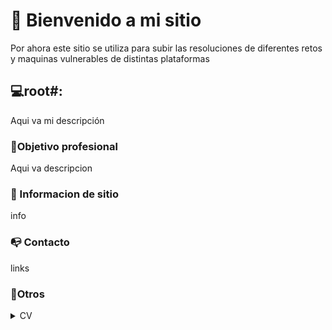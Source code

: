 
# 👋 Bienvenido a mi sitio

Por ahora este sitio se utiliza para subir las resoluciones de diferentes retos y maquinas vulnerables de distintas plataformas


## 💻root#:&#x20;

Aqui va mi descripción

### 👔Objetivo profesional

Aqui va descripcion

### 🤝 Informacion de sitio

info

### 📭 Contacto

links


### 📌Otros
<details>

<summary>CV</summary>

</details>




